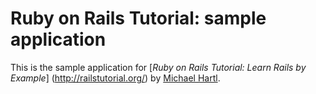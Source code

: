 # Ruby on Rails Tutorial: sample application

This is the sample application for [*Ruby on Rails Tutorial: Learn Rails by Example*] (http://railstutorial.org/)
by [Michael Hartl](http://michaelhartl.com/).